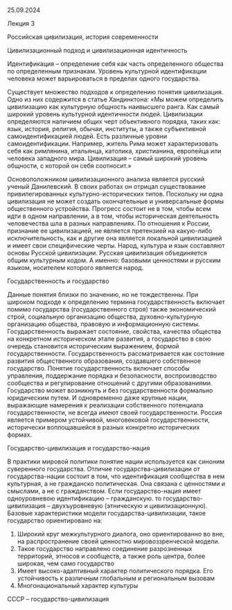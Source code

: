 ﻿25\.09.2024

Лекция 3

Российская цивилизация, история современности

Цивилизационный подход и цивилизационная идентичность

Идентификация – определение себя как часть определенного общества по определенным признакам. Уровень культурной идентификации человека может варьироваться в пределах одного государства. 

Существует множество подходов к определению понятия цивилизация. Одно из них содержится в статье Хандинктона: «Мы можем определить цивилизацию как культурную общность наивысшего ранга. Как самый широкий уровень культурной идентичности людей. Цивилизации определяются наличием общих черт объективного порядка, таких как: язык, история, религия, обычаи,  институты, а также субъективной самоидентификацией людей. Есть различные уровни самоидентификации. Например, житель Рима может характеризовать себя как римлянина, итальянца, католика, христианина, европейца или человека западного мира. Цивилизация – самый широкий уровень общности, с которой он себя соотносит.»

Основоположником цивилизационного анализа является русский ученый Данилевский. В своих работах он отрицал существование привилегированных культурно-исторических типов. Поскольку ни одна цивилизация не может создать окончательные и универсальные формы общественного устройства. Прогресс состоит не в том, чтобы всем идти в одном направлении, а в том, чтобы историческая деятельность человечества шла в разных направлениях. По отношения к России, признание ее цивилизацией, не является претензией на какую-либо исключительность, как и другие она является локальной цивилизацией и имеет свои специфические черты. Народ, культура и язык составляют основы Русской цивилизации. Русская цивилизация объединяется общим культурным кодом. А именно: базовыми ценностями и русским языком, носителем которого является народ. 

Государственность и государство 

Данные понятия близки по значению, но не тождественны. При широком подходе к определению термина государственность включает помимо государства (государственного строя) также экономический строй, социальную организацию общества, духовно-культурную организацию общества, правовую и информационную системы. Государственность выражает состояние, свойства, качества общества на конкретном историческом этапе развития, а государство в свою очередь становится историческим выражением, формой государственности. Государственность рассматривается как состояние развития общественного образования, создавшего собственное государство. Понятие государственность включает способы управления, поддержание порядка и безопасности, воспроизводство сообщества и регулирование отношений с другими образованиями. Государство может возникнуть и без государственности формально юридическим путем. И одновременно даже крупные нации, выражающие намерения к реализации собственного потенциала государственности, не всегда имеют своей государственности. Россия является примером устойчивой, многовековой государственности, исторически воплощавшейся в разных конкретно исторических формах. 

Государство-цивилизация и государство-нация

В практики мировой политики понятие нации используется как синоним суверенного государства. Отличие государства-цивилизации от государства-нации состоит в том, что идентификация сообщества в нем культурная, а не гражданско политическая. Она связана с ценностями и смыслами, а не с гражданством. Если государство-нация имеет одноуровневою идентификацию – гражданскую. то государство-цивилизация – двухъуровневую (этническую и цивилизационную). Базовые характеристики модели государства-цивилизации, такое государство ориентировано на:

1) Широкий круг межкультурного диалога, оно ориентированно во вне, на распространение своей ценностно мировоззренческой модели. 
1) Такое государство направлено соединение разрозненных территорий, этносов и сообществ, а также роль центра, более широкая, чем само государство 
1) Имеет высоко-адаптивный характер политического порядка. Его устойчивость к различным глобальным и региональным вызовам 
1) Многонациональный характер культуры

СССР – государство-цивилизация 
